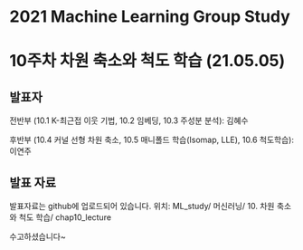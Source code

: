 # 2021 Machine Learning Group Study

# 10주차 차원 축소와 척도 학습 (21.05.05)

## 발표자
  
  전반부 (10.1 K-최근접 이웃 기법, 10.2 임베딩, 10.3 주성분 분석): 김혜수
  
  후반부 (10.4 커널 선형 차원 축소, 10.5 매니폴드 학습(Isomap, LLE), 10.6 척도학습): 이연주


## 발표 자료

발표자료는 github에 업로드되어 있습니다.
위치: ML_study/ 머신러닝/ 10. 차원 축소와 척도 학습/ chap10_lecture



수고하셨습니다~
